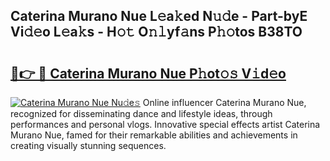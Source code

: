 ## Caterina Murano Nue L𝚎a𝚔ed N𝚞𝚍e - Part-byE Vi𝚍𝚎o L𝚎a𝚔s - H𝚘𝚝 O𝚗𝚕yf𝚊ns P𝚑𝚘tos B38TO

# <h2><a href="http://kf8g07.oniu.top/?m=Caterina+Murano+Nue">🔗👉 🔴 Caterina Murano Nue P𝚑ot𝚘𝚜 V𝚒d𝚎o</a></h2>

[![Caterina Murano Nue Nu𝚍e𝚜](https://i.imgur.com/0qMVB7G.gif)](http://kf8g07.oniu.top/?m=Caterina+Murano+Nue)
Online influencer Caterina Murano Nue, recognized for disseminating dance and lifestyle ideas, through performances and personal vlogs. Innovative special effects artist Caterina Murano Nue, famed for their remarkable abilities and achievements in creating visually stunning sequences.  
